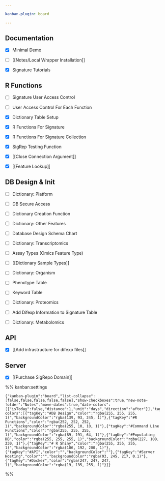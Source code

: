 ```yaml
---

kanban-plugin: board

---
```


## Documentation

- [x] Minimal Demo
- [ ] [[Notes/Local Wrapper Installation]]
- [x] Signature Tutorials


## R Functions

- [ ] Signature User Access Control
- [ ] User Access Control For Each Function
- [x] Dictionary Table Setup
- [x] R Functions For Signature
- [x] R Functions For Signature Collection
- [x] SigRep Testing Function
- [x] [[Close Connection Argument]]
- [x] [[Feature Lookup]]


## DB Design & Init

- [ ] Dictionary: Platform
- [ ] DB Secure Access
- [ ] Dictionary Creation Function
- [ ] Dictionary: Other Features
- [ ] Database Design Schema Chart
- [ ] Dictionary: Transcriptomics
- [ ] Assay Types (Omics Feature Type)
- [ ] [[Dictionary Sample Types]]
- [ ] Dictionary: Organism
- [ ] Phenotype Table
- [ ] Keyword Table
- [ ] Dictionary: Proteomics
- [ ] Add Difexp Information to Signature Table
- [ ] Dictionary: Metabolomics


## API

- [x] [[Add infrastructure for difexp files]]


## Server

- [x] [[Purchase SigRepo Domain]]




%% kanban:settings
```
{"kanban-plugin":"board","list-collapse":[false,false,false,false,false],"show-checkboxes":true,"new-note-folder":"Notes","move-dates":true,"date-colors":[{"isToday":false,"distance":1,"unit":"days","direction":"after"}],"tag-colors":[{"tagKey":"#DB Design","color":"rgba(255, 255, 255, 1)","backgroundColor":"rgba(139, 93, 245, 1)"},{"tagKey":"#R Functions","color":"rgba(252, 252, 252, 1)","backgroundColor":"rgba(255, 10, 10, 1)"},{"tagKey":"#Command Line Functions","color":"rgba(255, 255, 255, 1)","backgroundColor":"rgba(89, 191, 64, 1)"},{"tagKey":"#Populating DB","color":"rgba(255, 255, 255, 1)","backgroundColor":"rgba(227, 108, 230, 1)"},{"tagKey":"# R Shiny","color":"rgba(255, 255, 255, 1)","backgroundColor":"rgba(106, 192, 200, 1)"},{"tagKey":"#API","color":"","backgroundColor":""},{"tagKey":"#Server Hosting","color":"","backgroundColor":"rgba(93, 245, 217, 0.1)"},{"tagKey":"#Docker","color":"rgba(247, 247, 247, 1)","backgroundColor":"rgba(19, 135, 255, 1)"}]}
```
%%